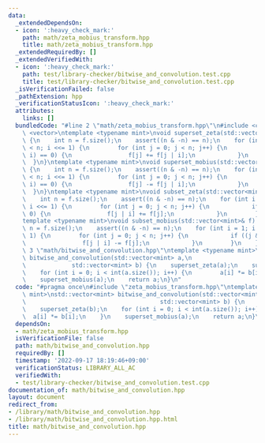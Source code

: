 ```yaml
---
data:
  _extendedDependsOn:
  - icon: ':heavy_check_mark:'
    path: math/zeta_mobius_transform.hpp
    title: math/zeta_mobius_transform.hpp
  _extendedRequiredBy: []
  _extendedVerifiedWith:
  - icon: ':heavy_check_mark:'
    path: test/library-checker/bitwise_and_convolution.test.cpp
    title: test/library-checker/bitwise_and_convolution.test.cpp
  _isVerificationFailed: false
  _pathExtension: hpp
  _verificationStatusIcon: ':heavy_check_mark:'
  attributes:
    links: []
  bundledCode: "#line 2 \"math/zeta_mobius_transform.hpp\"\n#include <cassert>\n#include\
    \ <vector>\ntemplate <typename mint>\nvoid superset_zeta(std::vector<mint>& f)\
    \ {\n    int n = f.size();\n    assert((n & -n) == n);\n    for (int i = 1; i\
    \ < n; i <<= 1) {\n        for (int j = 0; j < n; j++) {\n            if ((j &\
    \ i) == 0) {\n                f[j] += f[j | i];\n            }\n        }\n  \
    \  }\n}\ntemplate <typename mint>\nvoid superset_mobius(std::vector<mint>& f)\
    \ {\n    int n = f.size();\n    assert((n & -n) == n);\n    for (int i = 1; i\
    \ < n; i <<= 1) {\n        for (int j = 0; j < n; j++) {\n            if ((j &\
    \ i) == 0) {\n                f[j] -= f[j | i];\n            }\n        }\n  \
    \  }\n}\ntemplate <typename mint>\nvoid subset_zeta(std::vector<mint>& f) {\n\
    \    int n = f.size();\n    assert((n & -n) == n);\n    for (int i = 1; i < n;\
    \ i <<= 1) {\n        for (int j = 0; j < n; j++) {\n            if ((j & i) ==\
    \ 0) {\n                f[j | i] += f[j];\n            }\n        }\n    }\n}\n\
    template <typename mint>\nvoid subset_mobius(std::vector<mint>& f) {\n    int\
    \ n = f.size();\n    assert((n & -n) == n);\n    for (int i = 1; i < n; i <<=\
    \ 1) {\n        for (int j = 0; j < n; j++) {\n            if ((j & i) == 0) {\n\
    \                f[j | i] -= f[j];\n            }\n        }\n    }\n}\n#line\
    \ 3 \"math/bitwise_and_convolution.hpp\"\ntemplate <typename mint>\nstd::vector<mint>\
    \ bitwise_and_convolution(std::vector<mint> a,\n                             \
    \             std::vector<mint> b) {\n    superset_zeta(a);\n    superset_zeta(b);\n\
    \    for (int i = 0; i < int(a.size()); i++) {\n        a[i] *= b[i];\n    }\n\
    \    superset_mobius(a);\n    return a;\n}\n"
  code: "#pragma once\n#include \"zeta_mobius_transform.hpp\"\ntemplate <typename\
    \ mint>\nstd::vector<mint> bitwise_and_convolution(std::vector<mint> a,\n    \
    \                                      std::vector<mint> b) {\n    superset_zeta(a);\n\
    \    superset_zeta(b);\n    for (int i = 0; i < int(a.size()); i++) {\n      \
    \  a[i] *= b[i];\n    }\n    superset_mobius(a);\n    return a;\n}\n"
  dependsOn:
  - math/zeta_mobius_transform.hpp
  isVerificationFile: false
  path: math/bitwise_and_convolution.hpp
  requiredBy: []
  timestamp: '2022-09-17 18:19:46+09:00'
  verificationStatus: LIBRARY_ALL_AC
  verifiedWith:
  - test/library-checker/bitwise_and_convolution.test.cpp
documentation_of: math/bitwise_and_convolution.hpp
layout: document
redirect_from:
- /library/math/bitwise_and_convolution.hpp
- /library/math/bitwise_and_convolution.hpp.html
title: math/bitwise_and_convolution.hpp
---
```

